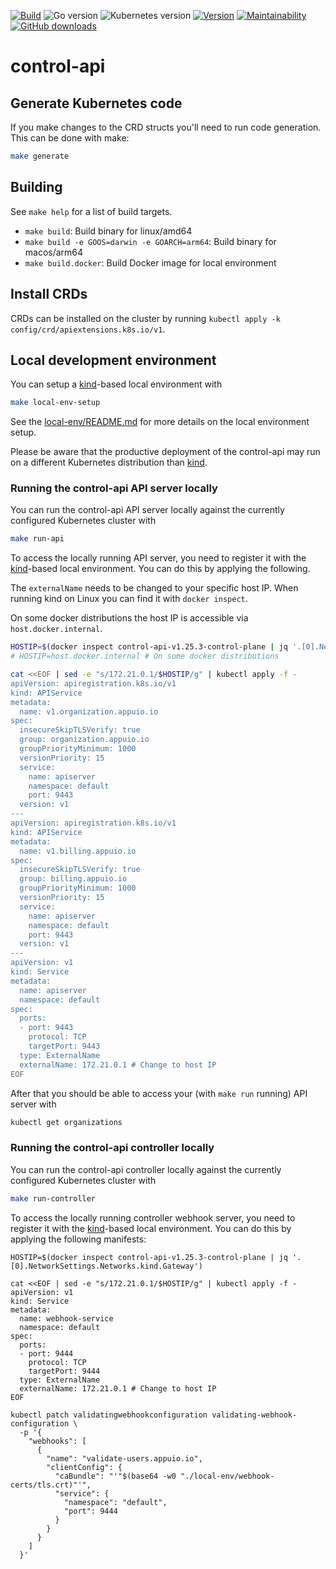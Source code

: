 [![Build](https://img.shields.io/github/workflow/status/appuio/control-api/Test)](https://github.com/appuio/control-api/actions?query=workflow%3ATest)
![Go version](https://img.shields.io/github/go-mod/go-version/appuio/control-api)
![Kubernetes version](https://img.shields.io/badge/k8s-v1.23-blue)
[![Version](https://img.shields.io/github/v/release/appuio/control-api)](https://github.com/appuio/control-api/releases)
[![Maintainability](https://img.shields.io/codeclimate/maintainability/appuio/control-api)](https://codeclimate.com/github/appuio/control-api)
[![GitHub downloads](https://img.shields.io/github/downloads/appuio/control-api/total)](https://github.com/appuio/control-api/releases)

# control-api


## Generate Kubernetes code

If you make changes to the CRD structs you'll need to run code generation.
This can be done with make:

```bash
make generate
```

## Building

See `make help` for a list of build targets.

* `make build`: Build binary for linux/amd64
* `make build -e GOOS=darwin -e GOARCH=arm64`: Build binary for macos/arm64
* `make build.docker`: Build Docker image for local environment

## Install CRDs

CRDs can be installed on the cluster by running `kubectl apply -k config/crd/apiextensions.k8s.io/v1`.

## Local development environment

You can setup a [kind]-based local environment with

```bash
make local-env-setup
```

See the [local-env/README.md](./local-env/README.md) for more details on the local environment setup.

Please be aware that the productive deployment of the control-api may run on a different Kubernetes distribution than [kind].

[kind]: https://kind.sigs.k8s.io/


### Running the control-api API server locally

You can run the control-api API server locally against the currently configured Kubernetes cluster with

```bash
make run-api
```

To access the locally running API server, you need to register it with the [kind]-based local environment.
You can do this by applying the following.

The `externalName` needs to be changed to your specific host IP.
When running kind on Linux you can find it with `docker inspect`.

On some docker distributions the host IP is accessible via `host.docker.internal`.

```bash
HOSTIP=$(docker inspect control-api-v1.25.3-control-plane | jq '.[0].NetworkSettings.Networks.kind.Gateway')
# HOSTIP=host.docker.internal # On some docker distributions

cat <<EOF | sed -e "s/172.21.0.1/$HOSTIP/g" | kubectl apply -f -
apiVersion: apiregistration.k8s.io/v1
kind: APIService
metadata:
  name: v1.organization.appuio.io
spec:
  insecureSkipTLSVerify: true
  group: organization.appuio.io
  groupPriorityMinimum: 1000
  versionPriority: 15
  service:
    name: apiserver
    namespace: default
    port: 9443
  version: v1
---
apiVersion: apiregistration.k8s.io/v1
kind: APIService
metadata:
  name: v1.billing.appuio.io
spec:
  insecureSkipTLSVerify: true
  group: billing.appuio.io
  groupPriorityMinimum: 1000
  versionPriority: 15
  service:
    name: apiserver
    namespace: default
    port: 9443
  version: v1
---
apiVersion: v1
kind: Service
metadata:
  name: apiserver
  namespace: default
spec:
  ports:
  - port: 9443
    protocol: TCP
    targetPort: 9443
  type: ExternalName
  externalName: 172.21.0.1 # Change to host IP
EOF
```

After that you should be able to access your (with `make run` running) API server with

```bash
kubectl get organizations
```

### Running the control-api controller locally

You can run the control-api controller locally against the currently configured Kubernetes cluster with

```bash
make run-controller
```

To access the locally running controller webhook server, you need to register it with the [kind]-based local environment.
You can do this by applying the following manifests:

```
HOSTIP=$(docker inspect control-api-v1.25.3-control-plane | jq '.[0].NetworkSettings.Networks.kind.Gateway')

cat <<EOF | sed -e "s/172.21.0.1/$HOSTIP/g" | kubectl apply -f -
apiVersion: v1
kind: Service
metadata:
  name: webhook-service
  namespace: default
spec:
  ports:
  - port: 9444
    protocol: TCP
    targetPort: 9444
  type: ExternalName
  externalName: 172.21.0.1 # Change to host IP
EOF

kubectl patch validatingwebhookconfiguration validating-webhook-configuration \
  -p '{
    "webhooks": [
      {
        "name": "validate-users.appuio.io",
        "clientConfig": {
          "caBundle": "'"$(base64 -w0 "./local-env/webhook-certs/tls.crt)"'",
          "service": {
            "namespace": "default",
            "port": 9444
          }
        }
      }
    ]
  }'
```
